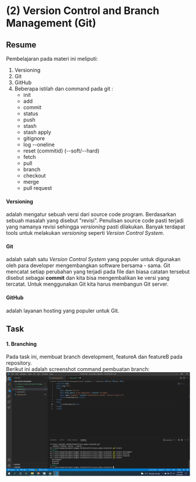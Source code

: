 # (2) Version Control and Branch Management (Git)
## Resume
Pembelajaran pada materi ini meliputi:
1. Versioning
2. Git
3. GitHub
4. Beberapa istilah dan command pada git :
    - init
    - add
    - commit
    - status
    - push
    - stash
    - stash apply
    - gitignore
    - log --oneline
    - reset (commitid) (--soft/--hard)
    - fetch
    - pull
    - branch
    - checkout
    - merge
    - pull request
  
#### Versioning
adalah mengatur sebuah versi dari source code program. Berdasarkan sebuah masalah yang disebut "revisi". Penulisan source code pasti terjadi yang namanya revisi sehingga *versioning* pasti dilakukan. Banyak terdapat tools untuk melakukan *versioning* seperti *Version Control System*.
  
#### Git
adalah salah satu *Version Control System* yang populer untuk digunakan oleh para developer mengembangkan software bersama - sama. Git mencatat setiap perubahan yang terjadi pada file dan biasa catatan tersebut disebut sebagai **commit** dan kita bisa mengembalikan ke versi yang tercatat. Untuk menggunakan Git kita harus membangun Git server.

#### GitHub
adalah layanan hosting yang populer untuk Git.
  
## Task
#### 1. Branching
Pada task ini, membuat branch development, featureA dan featureB pada repository.  
Berikut ini adalah screenshot command pembuatan branch:  
![Branching](./screenshots/branching.png) 
